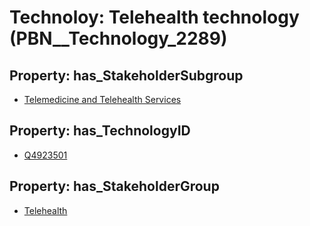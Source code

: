 # Technoloy: __Telehealth technology__ (PBN__Technology_2289)

## Property: has_StakeholderSubgroup

* [Telemedicine and Telehealth Services](PBN__TechSubgroup_28)

## Property: has_TechnologyID

* [Q4923501](Q4923501)

## Property: has_StakeholderGroup

* [Telehealth](PBN__TechGroup_3)

